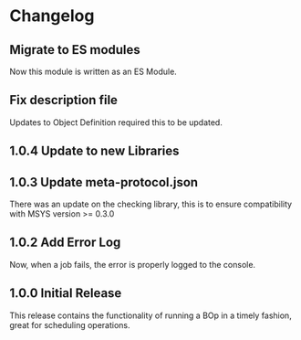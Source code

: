 # Changelog
## Migrate to ES modules
Now this module is written as an ES Module.
## Fix description file
Updates to Object Definition required this to be updated.

## 1.0.4 Update to new Libraries
## 1.0.3 Update meta-protocol.json
There was an update on the checking library, this is to ensure compatibility with MSYS version >= 0.3.0

## 1.0.2 Add Error Log
Now, when a job fails, the error is properly logged to the console.

## 1.0.0 Initial Release
This release contains the functionality of running a BOp in a timely fashion, great for scheduling operations.
